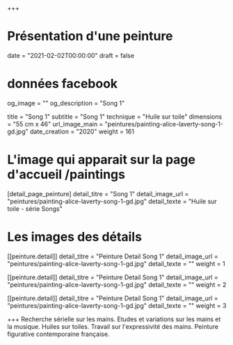 +++
# Présentation d'une peinture
date = "2021-02-02T00:00:00"
draft = false

# données facebook
og_image = ""
og_description = "Song 1"

title = "Song 1"
subtitle = "Song 1"
technique = "Huile sur toile"
dimensions = "55 cm x 46"
url_image_main = "peintures/painting-alice-laverty-song-1-gd.jpg"
date_creation = "2020"
weight = 161

# L'image qui apparait sur la page d'accueil /paintings
[detail_page_peinture]
detail_titre = "Song 1"
detail_image_url = "peintures/painting-alice-laverty-song-1-gd.jpg"
detail_texte = "Huile sur toile - série Songs"

# Les images des détails
[[peinture.detail]]
detail_titre = "Peinture Detail Song 1"
detail_image_url = "peintures/painting-alice-laverty-song-1-gd.jpg"
detail_texte = ""
weight = 1

[[peinture.detail]]
detail_titre = "Peinture Detail Song 1"
detail_image_url = "peintures/painting-alice-laverty-song-1-gd.jpg"
detail_texte = ""
weight = 2

[[peinture.detail]]
detail_titre = "Peinture Detail Song 1"
detail_image_url = "peintures/painting-alice-laverty-song-1-gd.jpg"
detail_texte = ""
weight = 3

+++
Recherche sérielle sur les mains. Etudes et variations sur les mains et la musique. Huiles sur toiles. Travail sur l'expressivité des mains. Peinture figurative contemporaine française.
